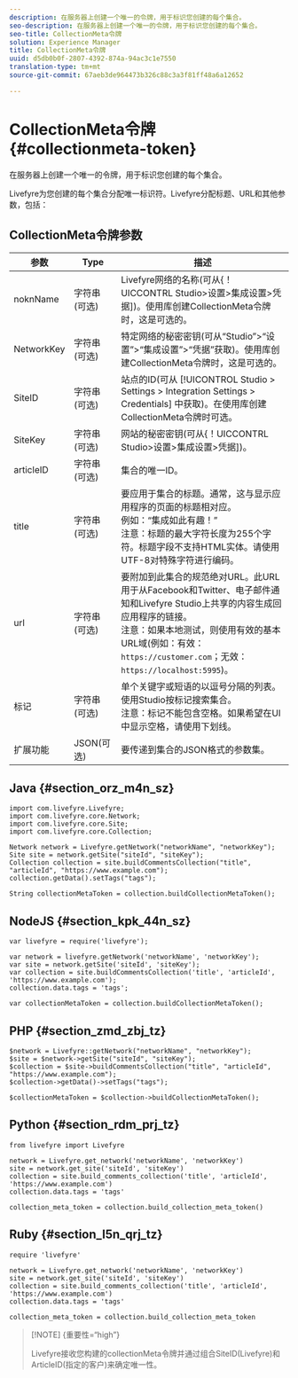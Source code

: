```yaml
---
description: 在服务器上创建一个唯一的令牌，用于标识您创建的每个集合。
seo-description: 在服务器上创建一个唯一的令牌，用于标识您创建的每个集合。
seo-title: CollectionMeta令牌
solution: Experience Manager
title: CollectionMeta令牌
uuid: d5db0b0f-2807-4392-874a-94ac3c1e7550
translation-type: tm+mt
source-git-commit: 67aeb3de964473b326c88c3a3f81ff48a6a12652

---
```



# CollectionMeta令牌{#collectionmeta-token}

在服务器上创建一个唯一的令牌，用于标识您创建的每个集合。

Livefyre为您创建的每个集合分配唯一标识符。Livefyre分配标题、URL和其他参数，包括：

## CollectionMeta令牌参数

| 参数 | Type | 描述 |
|--- |--- |--- |
| noknName | 字符串(可选) | Livefyre网络的名称(可从{！UICCONTRL Studio&gt;设置&gt;集成设置&gt;凭据])。使用库创建CollectionMeta令牌时，这是可选的。 |
| NetworkKey | 字符串(可选) | 特定网络的秘密密钥(可从“Studio”&gt;“设置”&gt;“集成设置”&gt;“凭据”获取)。使用库创建CollectionMeta令牌时，这是可选的。 |
| SiteID | 字符串(可选) | 站点的ID(可从 [!UICONTROL Studio > Settings > Integration Settings > Credentials] 中获取)。在使用库创建CollectionMeta令牌时可选。 |
| SiteKey | 字符串(可选) | 网站的秘密密钥(可从{！UICCONTRL Studio&gt;设置&gt;集成设置&gt;凭据])。 |
| articleID | 字符串(可选) | 集合的唯一ID。 |
| title | 字符串(可选) | 要应用于集合的标题。通常，这与显示应用程序的页面的标题相对应。<br>例如：“集成如此有趣！”<br>注意：标题的最大字符长度为255个字符。标题字段不支持HTML实体。请使用UTF-8对特殊字符进行编码。 |
| url | 字符串(可选) | 要附加到此集合的规范绝对URL。此URL用于从Facebook和Twitter、电子邮件通知和Livefyre Studio上共享的内容生成回应用程序的链接。<br>注意：如果本地测试，则使用有效的基本URL域(例如：有效： `https://customer.com`；无效： `https://localhost:5995`)。 |
| 标记 | 字符串(可选) | 单个关键字或短语的以逗号分隔的列表。使用Studio按标记搜索集合。</br>注意：标记不能包含空格。如果希望在UI中显示空格，请使用下划线。 |
| 扩展功能 | JSON(可选) | 要传递到集合的JSON格式的参数集。 |

## Java {#section_orz_m4n_sz}

```
import com.livefyre.Livefyre; 
import com.livefyre.core.Network; 
import com.livefyre.core.Site; 
import com.livefyre.core.Collection; 
  
Network network = Livefyre.getNetwork("networkName", "networkKey"); 
Site site = network.getSite("siteId", "siteKey"); 
Collection collection = site.buildCommentsCollection("title", "articleId", "https://www.example.com"); 
collection.getData().setTags("tags"); 
  
String collectionMetaToken = collection.buildCollectionMetaToken();
```

## NodeJS {#section_kpk_44n_sz}

```
var livefyre = require('livefyre'); 
  
var network = livefyre.getNetwork('networkName', 'networkKey'); 
var site = network.getSite('siteId', 'siteKey'); 
var collection = site.buildCommentsCollection('title', 'articleId', 'https://www.example.com'); 
collection.data.tags = 'tags'; 
  
var collectionMetaToken = collection.buildCollectionMetaToken(); 
```

## PHP {#section_zmd_zbj_tz}

```
$network = Livefyre::getNetwork("networkName", "networkKey"); 
$site = $network->getSite("siteId", "siteKey"); 
$collection = $site->buildCommentsCollection("title", "articleId", "https://www.example.com"); 
$collection->getData()->setTags("tags"); 
  
$collectionMetaToken = $collection->buildCollectionMetaToken();
```

## Python {#section_rdm_prj_tz}

```
from livefyre import Livefyre 
  
network = Livefyre.get_network('networkName', 'networkKey') 
site = network.get_site('siteId', 'siteKey') 
collection = site.build_comments_collection('title', 'articleId', 'https://www.example.com') 
collection.data.tags = 'tags' 
  
collection_meta_token = collection.build_collection_meta_token()
```

## Ruby {#section_l5n_qrj_tz}

```
require 'livefyre' 
  
network = Livefyre.get_network('networkName', 'networkKey') 
site = network.get_site('siteId', 'siteKey') 
collection = site.build_comments_collection('title', 'articleId', 'https://www.example.com') 
collection.data.tags = 'tags' 
  
collection_meta_token = collection.build_collection_meta_token 
```

>[!NOTE] {重要性=“high”}
>
>Livefyre接收您构建的collectionMeta令牌并通过组合SiteID(Livefyre)和ArticleID(指定的客户)来确定唯一性。

